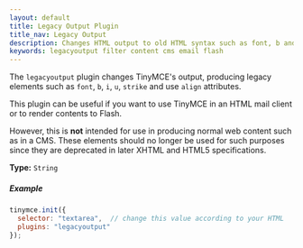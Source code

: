 ```yaml
---
layout: default
title: Legacy Output Plugin
title_nav: Legacy Output
description: Changes HTML output to old HTML syntax such as font, b and i
keywords: legacyoutput filter content cms email flash
---
```


The `legacyoutput` plugin changes TinyMCE's output, producing legacy elements such as `font`, `b`, `i`, `u`, `strike` and use `align` attributes.

This plugin can be useful if you want to use TinyMCE in an HTML mail client or to render contents to Flash.

However, this is **not** intended for use in producing normal web content such as in a CMS. These elements should no longer be used for such purposes since they are deprecated in later XHTML and HTML5 specifications.

**Type:** `String`

##### Example

```js
tinymce.init({
  selector: "textarea",  // change this value according to your HTML
  plugins: "legacyoutput"
});
```
